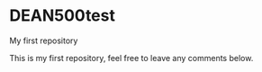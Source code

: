 # DEAN500test
My first repository

This is my first repository, feel free to leave any comments below.
